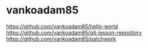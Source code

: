 # vankoadam85
https://github.com/vankoadam85/hello-world  
https://github.com/vankoadam85/git-lesson-repository  
https://github.com/vankoadam85/patchwork
